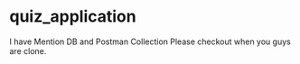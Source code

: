 # quiz_application

I have Mention DB and Postman Collection Please checkout when you guys are clone.
